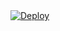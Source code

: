 <a href="https://heroku.com/deploy?template=https://github.com/kamarjahan/PRO-SIMPLE-AUTOFILTER-BOT">
  <img src="https://www.herokucdn.com/deploy/button.svg" alt="Deploy">
